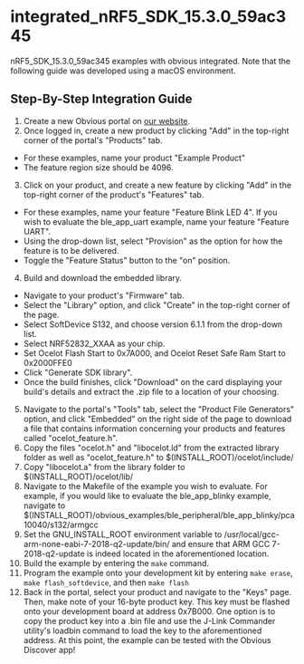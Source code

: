 # integrated\_nRF5\_SDK\_15.3.0\_59ac345
nRF5\_SDK\_15.3.0\_59ac345 examples with obvious integrated. Note that the following guide was developed using a macOS environment.

## Step-By-Step Integration Guide
1. Create a new Obvious portal on [our website](https://portal.obvious.xyz/create).
2. Once logged in, create a new product by clicking "Add" in the top-right corner of the portal's "Products" tab. 
  * For these examples, name your product "Example Product"
  * The feature region size should be 4096.
3. Click on your product, and create a new feature by clicking "Add" in the top-right corner of the product's "Features" tab.
  * For these examples, name your feature "Feature Blink LED 4". If you wish to evaluate the ble\_app\_uart example, name your feature "Feature UART".
  * Using the drop-down list, select "Provision" as the option for how the feature is to be delivered.
  * Toggle the "Feature Status" button to the "on" position.
4. Build and download the embedded library.
  * Navigate to your product's "Firmware" tab.
  * Select the "Library" option, and click "Create" in the top-right corner of the page.
  * Select SoftDevice S132, and choose version 6.1.1 from the drop-down list.
  * Select NRF52832\_XXAA as your chip.
  * Set Ocelot Flash Start to 0x7A000, and Ocelot Reset Safe Ram Start to 0x2000FFE0
  * Click "Generate SDK library".
  * Once the build finishes, click "Download" on the card displaying your build's details and extract the .zip file to a location of your choosing.
5. Navigate to the portal's "Tools" tab, select the "Product File Generators" option, and click "Embedded" on the right side of the page to download a file that contains information concerning your products and features called "ocelot\_feature.h".
6. Copy the files "ocelot.h" and "libocelot.ld" from the extracted library folder as well as "ocelot\_feature.h" to $(INSTALL\_ROOT)/ocelot/include/
7. Copy "libocelot.a" from the library folder to $(INSTALL\_ROOT)/ocelot/lib/
8. Navigate to the Makefile of the example you wish to evaluate. For example, if you would like to evaluate the ble\_app\_blinky example, navigate to $(INSTALL\_ROOT)/obvious\_examples/ble\_peripheral/ble\_app\_blinky/pca10040/s132/armgcc
9. Set the GNU\_INSTALL\_ROOT environment variable to /usr/local/gcc-arm-none-eabi-7-2018-q2-update/bin/ and ensure that ARM GCC 7-2018-q2-update is indeed located in the aforementioned location.
10. Build the example by entering the ```make``` command.
11. Program the example onto your development kit by entering ```make erase```, ```make flash_softdevice```, and then ```make flash```
12. Back in the portal, select your product and navigate to the "Keys" page. Then, make note of your 16-byte product key. This key must be flashed onto your development board at address 0x7B000. One option is to copy the product key into a .bin file and use the J-Link Commander utility's loadbin command to load the key to the aforementioned address. At this point, the example can be tested with the Obvious Discover app!

  
